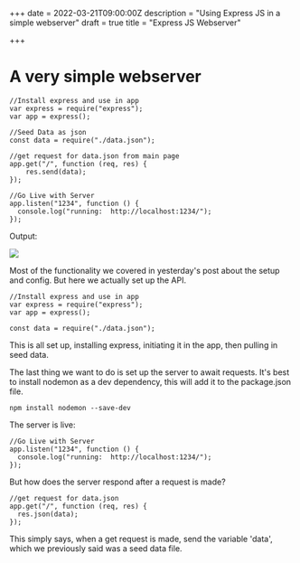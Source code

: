+++
date = 2022-03-21T09:00:00Z
description = "Using Express JS in a simple webserver"
draft = true
title = "Express JS Webserver"

+++
# A very simple webserver

    //Install express and use in app
    var express = require("express");
    var app = express();
    
    //Seed Data as json
    const data = require("./data.json");
    
    //get request for data.json from main page
    app.get("/", function (req, res) {
        res.send(data);
    });
    
    //Go Live with Server
    app.listen("1234", function () {
      console.log("running:  http://localhost:1234/");
    });
    

Output: 

![](/uploads/screenshot-2022-03-22-082537.png)

Most of the functionality we covered in yesterday's post about the setup and config. But here we actually set up the API. 

    //Install express and use in app
    var express = require("express");
    var app = express();
    
    const data = require("./data.json");

This is all set up, installing express, initiating it in the app, then pulling in seed data.

The last thing we want to do is set up the server to await requests. It's best to install nodemon as a dev dependency, this will add it to the package.json file.

    npm install nodemon --save-dev

The server is live:

    //Go Live with Server
    app.listen("1234", function () {
      console.log("running:  http://localhost:1234/");
    });

But how does the server respond after a request is made?

    //get request for data.json
    app.get("/", function (req, res) {
      res.json(data);
    });

This simply says, when a get request is made, send the variable 'data', which we previously said was a seed data file. 